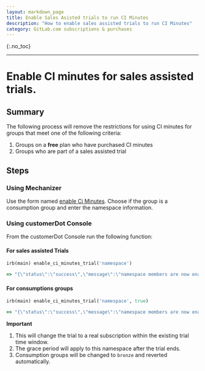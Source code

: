 ```yaml
---
layout: markdown_page
title: Enable Sales Asisted trials to run CI Minutes
description: "How to enable sales assisted trials to run CI Minutes"
category: GitLab.com subscriptions & purchases
---
```


{:.no_toc}

----
# Enable CI minutes for sales assisted trials.

## Summary

The following process will remove the restrictions for using CI minutes for groups that meet one of the following criteria:

1. Groups on a **free** plan who have purchased CI minutes
1. Groups who are part of a sales assisted trial

## Steps

### Using Mechanizer

Use the form named [enable Ci Minutes](https://gitlab-com.gitlab.io/support/toolbox/forms_processor/LR/enable_ci_minutes.html). 
Choose if the group is a consumption group and enter the namespace information.

### Using customerDot Console

From the customerDot Console run the following function:

#### For sales assisted Trials

```ruby
irb(main) enable_ci_minutes_trial('namespace')

=> "{\"status\":\"success\",\"message\":\"namespace members are now enabled to run CI minutes\"}"
```

#### For consumptions groups

```ruby
irb(main) enable_ci_minutes_trial('namespace', true)

=> "{\"status\":\"success\",\"message\":\"namespace members are now enabled to run CI minutes\"}"
```

**Important**

1. This will change the trial to a real subscription within the existing trial time window.
1. The grace period will apply to this namespace after the trial ends.
1. Consumption groups will be changed to `bronze` and reverted automatically.